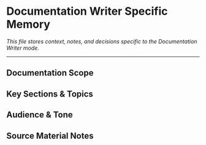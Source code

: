 # Documentation Writer Specific Memory

*This file stores context, notes, and decisions specific to the Documentation Writer mode.*

---

## Documentation Scope
<!-- Describe the documentation task -->

## Key Sections & Topics
<!-- Outline the document structure -->

## Audience & Tone
<!-- Define the target audience and writing style -->

## Source Material Notes
<!-- Link to relevant code, specs, or discussions -->